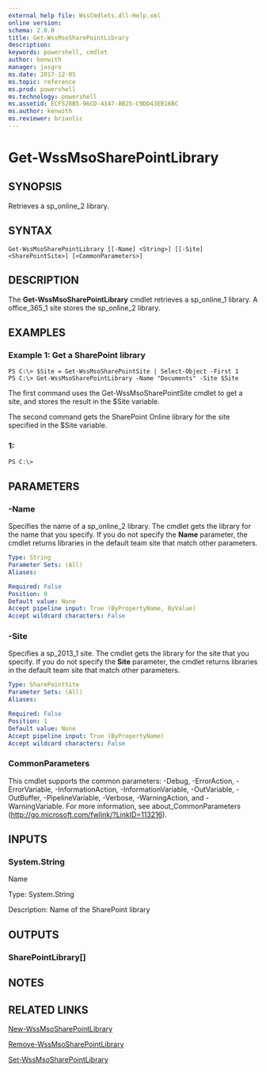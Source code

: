 ```yaml
---
external help file: WssCmdlets.dll-Help.xml
online version: 
schema: 2.0.0
title: Get-WssMsoSharePointLibrary
description: 
keywords: powershell, cmdlet
author: kenwith
manager: jasgro
ms.date: 2017-12-05
ms.topic: reference
ms.prod: powershell
ms.technology: powershell
ms.assetid: ECF528B5-96CD-4147-8B25-C9DD43EB16BC
ms.author: kenwith
ms.reviewer: brianlic
---
```


# Get-WssMsoSharePointLibrary

## SYNOPSIS
Retrieves a sp_online_2 library.

## SYNTAX

```
Get-WssMsoSharePointLibrary [[-Name] <String>] [[-Site] <SharePointSite>] [<CommonParameters>]
```

## DESCRIPTION
The **Get-WssMsoSharePointLibrary** cmdlet retrieves a sp_online_1 library.
A office_365_1 site stores the sp_online_2 library.

## EXAMPLES

### Example 1: Get a SharePoint library
```
PS C:\> $Site = Get-WssMsoSharePointSite | Select-Object -First 1
PS C:\> Get-WssMsoSharePointLibrary -Name "Documents" -Site $Site
```

The first command uses the Get-WssMsoSharePointSite cmdlet to get a site, and stores the result in the $Site variable.

The second command gets the SharePoint Online library for the site specified in the $Site variable.

### 1:
```
PS C:\>
```

## PARAMETERS

### -Name
Specifies the name of a sp_online_2 library.
The cmdlet gets the library for the name that you specify.
If you do not specify the **Name** parameter, the cmdlet returns libraries in the default team site that match other parameters.

```yaml
Type: String
Parameter Sets: (All)
Aliases: 

Required: False
Position: 0
Default value: None
Accept pipeline input: True (ByPropertyName, ByValue)
Accept wildcard characters: False
```

### -Site
Specifies a sp_2013_1 site.
The cmdlet gets the library for the site that you specify.
If you do not specify the **Site** parameter, the cmdlet returns libraries in the default team site that match other parameters.

```yaml
Type: SharePointSite
Parameter Sets: (All)
Aliases: 

Required: False
Position: 1
Default value: None
Accept pipeline input: True (ByPropertyName)
Accept wildcard characters: False
```

### CommonParameters
This cmdlet supports the common parameters: -Debug, -ErrorAction, -ErrorVariable, -InformationAction, -InformationVariable, -OutVariable, -OutBuffer, -PipelineVariable, -Verbose, -WarningAction, and -WarningVariable. For more information, see about_CommonParameters (http://go.microsoft.com/fwlink/?LinkID=113216).

## INPUTS

### System.String
Name

Type: System.String

Description: Name of the SharePoint library

## OUTPUTS

### SharePointLibrary[]

## NOTES

## RELATED LINKS

[New-WssMsoSharePointLibrary](./New-WssMsoSharePointLibrary.md)

[Remove-WssMsoSharePointLibrary](./Remove-WssMsoSharePointLibrary.md)

[Set-WssMsoSharePointLibrary](./Set-WssMsoSharePointLibrary.md)
